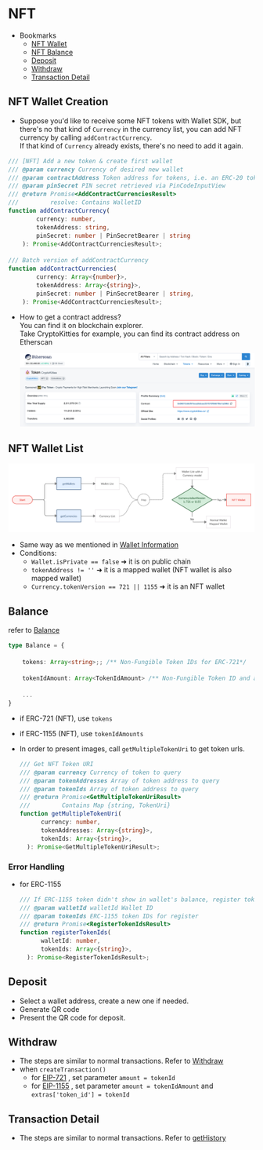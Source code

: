# NFT

- Bookmarks
  - [NFT Wallet](#nft-wallet-creation)
  - [NFT Balance](#balance)
  - [Deposit](#deposit)
  - [Withdraw](#withdraw)
  - [Transaction Detail](#transaction-detail)

## NFT Wallet Creation

- Suppose you'd like to receive some NFT tokens with Wallet SDK, but there's no that kind of `Currency` in the currency list, you can add NFT currency by calling `addContractCurrency`.  
If that kind of `Currency` already exists, there's no need to add it again.

```ts
/// [NFT] Add a new token & create first wallet
/// @param currency Currency of desired new wallet
/// @param contractAddress Token address for tokens, i.e. an ERC-20 token wallet maps to an Ethereum wallet
/// @param pinSecret PIN secret retrieved via PinCodeInputView
/// @return Promise<AddContractCurrenciesResult>
///         resolve: Contains WalletID
function addContractCurrency(
        currency: number,
        tokenAddress: string,
        pinSecret: number | PinSecretBearer | string
    ): Promise<AddContractCurrenciesResult>;

/// Batch version of addContractCurrency
function addContractCurrencies(
        currency: Array<{number}>,
        tokenAddress: Array<{string}>,
        pinSecret: number | PinSecretBearer | string,
    ): Promise<AddContractCurrenciesResult>;
```

- How to get a contract address?  
You can find it on blockchain explorer.  
Take CryptoKitties for example, you can find its contract address on Etherscan

  ![img](images/sdk_guideline/nft_etherscan_1.png)

## NFT Wallet List

![img](images/sdk_guideline/nft_wallets.jpg)

- Same way as we mentioned in [Wallet Information](wallets.md#wallet-information)
- Conditions:
  - `Wallet.isPrivate == false` ➜ it is on public chain
  - `tokenAddress != ''` ➜ it is a mapped wallet (NFT wallet is also mapped wallet)
  - `Currency.tokenVersion == 721 || 1155` ➜ it is an NFT wallet

## Balance

refer to [Balance](wallets.md#getbalances)

```ts
type Balance = {

    tokens: Array<string>;; /** Non-Fungible Token IDs for ERC-721*/

    tokenIdAmount: Array<TokenIdAmount> /** Non-Fungible Token ID and amounts for ERC-1155 */

    ...
}
```

- if ERC-721 (NFT), use `tokens`
- if ERC-1155 (NFT), use `tokenIdAmounts`

- In order to present images, call `getMultipleTokenUri` to get token urls.
  
  ```ts
  /// Get NFT Token URI
  /// @param currency Currency of token to query
  /// @param tokenAddresses Array of token address to query
  /// @param tokenIds Array of token address to query
  /// @return Promise<GetMultipleTokenUriResult> 
  ///         Contains Map {string, TokenUri}
  function getMultipleTokenUri(
        currency: number,
        tokenAddresses: Array<{string}>,
        tokenIds: Array<{string}>,
    ): Promise<GetMultipleTokenUriResult>;
  ```

### Error Handling

- for ERC-1155

  ```ts
  /// If ERC-1155 token didn't show in wallet's balance, register token ID manually make them in track
  /// @param walletId walletId Wallet ID
  /// @param tokenIds ERC-1155 token IDs for register
  /// @return Promise<RegisterTokenIdsResult>
  function registerTokenIds(
        walletId: number,
        tokenIds: Array<{string}>,
    ): Promise<RegisterTokenIdsResult>;
  ```

## Deposit

- Select a wallet address, create a new one if needed.
- Generate QR code
- Present the QR code for deposit.

## Withdraw

- The steps are similar to normal transactions. Refer to [Withdraw](transaction.md#withdraw)
- when `createTransaction()`
  - for [EIP-721](https://eips.ethereum.org/EIPS/eip-721) , set parameter `amount = tokenId`
  - for [EIP-1155](https://eips.ethereum.org/EIPS/eip-1155) , set parameter `amount = tokenIdAmount` and `extras['token_id'] = tokenId`

## Transaction Detail

- The steps are similar to normal transactions. Refer to [getHistory](transaction.md#gethistory)
